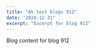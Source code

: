 ```yaml
---
title: "Ak test blogs 912"
date: "2024-12-31"
excerpt: "Excerpt for blog 912"
---
```


Blog content for blog 912